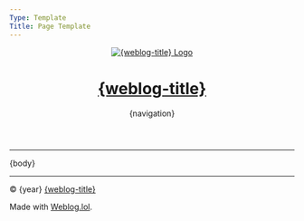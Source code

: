 ```yaml
---
Type: Template
Title: Page Template
---
```


<!DOCTYPE html>
<html lang="en">
  <!-- Page Template -->
  <!-- Weblog.lol/configuration/landing-page-template.md -->
  <!-- HEAD -->
  <head>
    <meta charset="UTF-8">
    <meta name="viewport" content="width=device-width, initial-scale=1">
    <title>{weblog-title}{separator}{post-title}</title>
    <meta property="og:title" content="{weblog-title}{separator}{post-title}">
    <meta name="description" content="{weblog-description}">
    <meta property="og:description" content="{weblog-description}">
    <meta property="og:type" content="article">
    <meta property="og:url" content="{permalink}">
    <!-- <meta property="og:url" content="{location}"> -->
    <meta property="og:image" content="https://profiles.cache.lol/luxury-format/picture.png">
    <!-- FEDIVERSE CREATOR -->
    <meta name="fediverse:creator" content="@luxury_format@social.lol">
    <!-- FEEDS -->
    <link rel="alternate" type="application/atom+xml" title="{weblog-title} Atom Feed" href="https://luxury-format.weblog.lol/atom.xml">
    <link rel="alternate" type="application/rss+xml" title="{weblog-title} RSS Feed" href="https://luxury-format.weblog.lol/rss.xml">
    <link rel="alternate" type="application/json" title="{weblog-title} JSON Feed" href="https://luxury-format.weblog.lol/feed.json">
    <!-- BLOGROLL -->
    <!-- <link rel="blogroll" type="text/xml" href="/blogroll/opml.xml" title="{weblog-title} blogroll"> -->
    <!-- ICONS -->
    <link rel="apple-touch-icon" sizes="180x180" href="https://profiles.cache.lol/luxury-format/picture.png">
    <link rel="icon" type="image/png" sizes="32x32" href="https://profiles.cache.lol/luxury-format/picture.png">
    <link rel="icon" type="image/png" sizes="16x16" href="https://profiles.cache.lol/luxury-format/picture.png">
    <!-- <link rel="manifest" href="/site.webmanifest">
    <link rel="mask-icon" href="/assets/icons/safari-pinned-tab.svg" color="#0080FF">
    <meta name="msapplication-TileColor" content="#0080FF"> -->
    <!-- THEME COLOR -->
    <meta name="theme-color" content="#0080FF">
    <!-- FAVICON.ICO -->
    <link rel='icon' type='image/x-icon' href='https://luxury-format.omg.lol/favicon.ico'>
    <!-- Font Awesome Icons -->
    <link rel="preconnect" href="https://cdnjs.cloudflare.com">
    <link rel="stylesheet" href="https://cdnjs.cloudflare.com/ajax/libs/font-awesome/6.7.2/css/all.min.css" crossorigin="anonymous" referrerpolicy="no-referrer">
    <!-- /style.css -->
    <link rel="stylesheet" href="/style.css">
    <!-- Highlight Code Blocks - Dracula Theme v1.2.5 -->
    <link rel="stylesheet" href="/dracula.css">
  </head>
  <!-- BODY -->
  <body>
    <!-- HEADER -->
    <header class="weblog-header">
      <!-- First row: Logo+Title and Social Icons -->
      <div class="header-top-row">
        <div class="logo-title">
          <a href="/">
            <img src="https://profiles.cache.lol/luxury-format/picture.png" alt="{weblog-title} Logo">
            <h1 class="weblog-title">{weblog-title}</h1>
          </a>
        </div>
        <div class="header-icons">
          <a href="https://social.lol/@luxury_format" aria-label="Mastodon"><i class="fa-brands fa-mastodon"></i></a>
          <a href="/feeds" aria-label="RSS Feeds"><i class="fa-solid fa-rss"></i></a>
        </div>
      </div>
      <!-- Second row: Navigation Menu -->
      <div class="weblog-navigation">
        {navigation}
      </div>
    </header>
    <!-- MAIN NO TITLE LINK -->
    <main class="no-title-link">
      <hr>
      {body}
    </main>
    <!-- FOOTER -->
    <footer>
      <hr>
      <p>&copy; {year} <a href="/">{weblog-title}</a></p>
      <p class="footer-weblog-p">Made with <a href="https://weblog.lol">Weblog.lol</a>.</p>
    </footer>
  </body>
</html>
